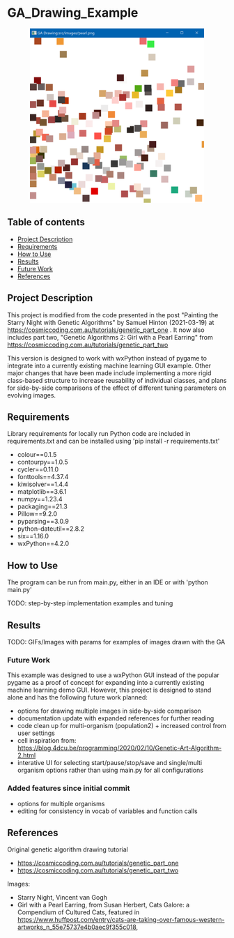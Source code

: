 # GA_Drawing_Example

<p align="center">
 <img src="https://github.com/LC-Linkous/Example_Genetic-Algorithm-Drawing/blob/master/imgs/ga-example.PNG" width="400" height="400" >
</p>



## Table of contents
* [Project Description](#Project-Description)
* [Requirements](#Requirements)
* [How to Use](#How-to-Use)
* [Results](#Results)
* [Future Work](#Future-Work)
* [References](#References)


## Project Description
This project is modified from the code presented in the post "Painting the Starry Night with Genetic Algorithms" by 
Samuel Hinton (2021-03-19) at https://cosmiccoding.com.au/tutorials/genetic_part_one . It now also includes part two, 
"Genetic Algorithms 2: Girl with a Pearl Earring" from https://cosmiccoding.com.au/tutorials/genetic_part_two

This version is designed to work with wxPython instead of pygame to integrate into a currently existing machine learning
GUI example. Other major changes that have been made include implementing a more rigid class-based structure to increase
reusability of individual classes, and plans for side-by-side comparisons of the effect of different tuning parameters 
on evolving images.


## Requirements
Library requirements for locally run Python code are included in requirements.txt and can be 
installed using 'pip install -r requirements.txt'

* colour==0.1.5
* contourpy==1.0.5
* cycler==0.11.0
* fonttools==4.37.4
* kiwisolver==1.4.4
* matplotlib==3.6.1
* numpy==1.23.4
* packaging==21.3
* Pillow==9.2.0
* pyparsing==3.0.9
* python-dateutil==2.8.2
* six==1.16.0
* wxPython==4.2.0

## How to Use
The program can be run from main.py, either in an IDE or with 'python main.py'


TODO: step-by-step implementation examples and tuning

## Results

TODO: GIFs/Images with params for examples of images drawn with the GA 

### Future Work
This example was designed to use a wxPython GUI instead of the popular pygame as a proof of concept
for expanding into a currently existing machine learning demo GUI. However, this project is designed to 
stand alone and has the following future work planned:
* options for drawing multiple images in side-by-side comparison
* documentation update with expanded references for further reading
* code clean up for multi-organism (population2)  + increased control from user settings
* cell inspiration from: https://blog.4dcu.be/programming/2020/02/10/Genetic-Art-Algorithm-2.html
* interative UI for selecting start/pause/stop/save and single/multi organism options rather than using main.py for all configurations

### Added features since initial commit
* options for multiple organisms
* editing for consistency in vocab of variables and function calls

## References

Original genetic algorithm drawing tutorial
* https://cosmiccoding.com.au/tutorials/genetic_part_one
* https://cosmiccoding.com.au/tutorials/genetic_part_two

Images:
* Starry Night, Vincent van Gogh
* Girl with a Pearl Earring, from Susan Herbert, Cats Galore: a Compendium of Cultured Cats, featured in https://www.huffpost.com/entry/cats-are-taking-over-famous-western-artworks_n_55e75737e4b0aec9f355c018, 



